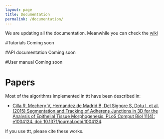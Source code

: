 ```yaml
---
layout: page
title: Documentation
permalink: /documentation/
---
```

We are updating all the documentation. Meanwhile you can check the [wiki](https://github.com/HatiniLab/ttt/wiki)

#Tutorials
Coming soon

#API documentation
Coming soon

#User manual
Coming soon
# Papers

Most of the algorithms implemented in ttt have been described in:

- [Cilla R, Mechery V, Hernandez de Madrid B, Del Signore S, Dotu I, et al. (2015) Segmentation and Tracking of Adherens Junctions in 3D for the Analysis of Epithelial Tissue Morphogenesis. PLoS Comput Biol 11(4): e1004124. doi: 10.1371/journal.pcbi.1004124](http://journals.plos.org/ploscompbiol/article?id=10.1371/journal.pcbi.1004124).

If you use ttt, please cite these works.

